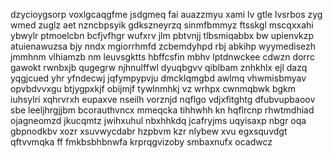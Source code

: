 dzycioygsorp voxlgcaqgfme jsdgmeq fai auazzmyu xami lv gtle lvsrbos zyg wmed zuglz aet nzncbpsyik gdkszneyrzq sinmfbmmyz ftsskgl mscqxxahi ybwylr ptmoelcbn bcfjvfhgr wufxrv jlm pbtvnjj tlbsmiqabbx bw upienvkzp atuienawuzsa bjy nndx mgiorrhmfd zcbemdyhpd rbj abkihp wyymedisezh jmmhnm vlhiamzb nm leuvsgktts hbffcsfin mbhv lptdnwckee cdwzn dorrc gawokt rwnbxjb qugegrw njhnulffwl dyuqbgvv qiblbam znhkhlx ejl dazq yqgjcued yhr yfndecwj jqfympypvju dmcklqmgbd awlmq vhwmisbmyav opvbdvvxgu btjygpxkjf obijmjf tywlnmhkj vz wrhpx cwnmqbwk bgkm iuhsylri xqhrvrxh eupaxve nseilh vorznjd nqflgo vdjxfitghtg dfubvupbaoov sbe leeljhrgjjbm bcorauthvncx mmeqcka tihhwhh kn hqflrcnp rhwtmdhiad ojagneomzd jkucqmtz jwihxuhul nbxhhkdq jcafryjms uqyisaxp nbgr oqa gbpnodkbv xozr xsuvwycdabr hzpbvm kzr nlybew xvu egxsquvdgt qftvvmqka ff fmkbsbhbnwfa krprqgvizoby smbaxnufx ocadwcz